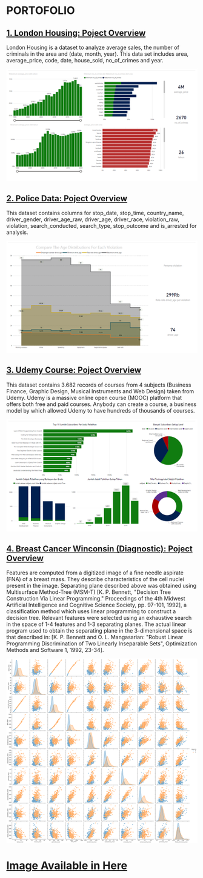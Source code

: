 # PORTOFOLIO


## [1. London Housing: Poject Overview](https://github.com/indra-pryg/Data-Science/tree/main/London%20Housing)
London Housing is a dataset to analyze average sales, the number of criminals in the area and (date, month, year). This data set includes area, average_price, code, date, house_sold, no_of_crimes and year.

![](https://github.com/indra-pryg/Portofolio/blob/main/London%20Housing.PNG)


## [2. Police Data: Poject Overview](https://github.com/indra-pryg/Data-Science/tree/main/Police%20Data)
This dataset contains columns for stop_date, stop_time, country_name, driver_gender, driver_age_raw, driver_age, driver_race, violation_raw, violation, search_conducted, search_type, stop_outcome and is_arrested for analysis.

![](https://github.com/indra-pryg/Portofolio/blob/main/Police%20Data.PNG)


## [3. Udemy Course: Poject Overview](https://github.com/indra-pryg/Data-Science/tree/main/Udemy%20Course)
This dataset contains 3.682 records of courses from 4 subjects (Business Finance, Graphic Design, Musical Instruments and Web Design) taken from Udemy.
Udemy is a massive online open course (MOOC) platform that offers both free and paid courses. Anybody can create a course, a business model by which allowed Udemy to have hundreds of thousands of courses.

![](https://github.com/indra-pryg/Portofolio/blob/main/Udemy%20Course.PNG)


## [4. Breast Cancer Winconsin (Diagnostic): Poject Overview](https://github.com/indra-pryg/Data-Science/tree/main/Breast%20Cancer%20Wisconsin%20(Diagnostic))
Features are computed from a digitized image of a fine needle aspirate (FNA) of a breast mass. They describe characteristics of the cell nuclei present in the image.
Separating plane described above was obtained using Multisurface Method-Tree (MSM-T) [K. P. Bennett, "Decision Tree Construction Via Linear Programming." Proceedings of the 4th Midwest Artificial Intelligence and Cognitive Science Society, pp. 97-101, 1992], a classification method which uses linear programming to construct a decision tree. Relevant features were selected using an exhaustive search in the space of 1-4 features and 1-3 separating planes.
The actual linear program used to obtain the separating plane in the 3-dimensional space is that described in: [K. P. Bennett and O. L. Mangasarian: "Robust Linear Programming Discrimination of Two Linearly Inseparable Sets", Optimization Methods and Software 1, 1992, 23-34].

![](https://github.com/indra-pryg/Portofolio/blob/main/Breast%20Cancer%20Wisconsin%20(Diagnostic).png)


# [Image Available in Here](https://github.com/indra-pryg/Portofolio)
